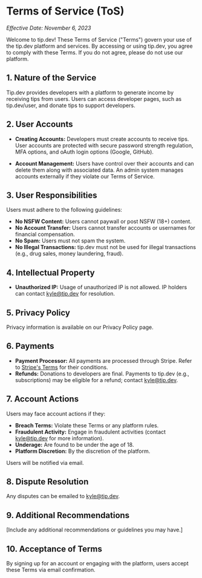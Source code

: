# Terms of Service (ToS)

*Effective Date: November 6, 2023*

Welcome to tip.dev! These Terms of Service ("Terms") govern your use of the tip.dev platform and services. By accessing or using tip.dev, you agree to comply with these Terms. If you do not agree, please do not use our platform.

## 1. Nature of the Service

Tip.dev provides developers with a platform to generate income by receiving tips from users. Users can access developer pages, such as tip.dev/user, and donate tips to support developers.

## 2. User Accounts

- **Creating Accounts:** Developers must create accounts to receive tips. User accounts are protected with secure password strength regulation, MFA options, and oAuth login options (Google, GitHub).
  
- **Account Management:** Users have control over their accounts and can delete them along with associated data. An admin system manages accounts externally if they violate our Terms of Service.

## 3. User Responsibilities

Users must adhere to the following guidelines:
- **No NSFW Content:** Users cannot paywall or post NSFW (18+) content.
- **No Account Transfer:** Users cannot transfer accounts or usernames for financial compensation.
- **No Spam:** Users must not spam the system.
- **No Illegal Transactions:** tip.dev must not be used for illegal transactions (e.g., drug sales, money laundering, fraud).

## 4. Intellectual Property

- **Unauthorized IP:** Usage of unauthorized IP is not allowed. IP holders can contact [kyle@tip.dev](mailto:kyle@tip.dev) for resolution.

## 5. Privacy Policy

Privacy information is available on our Privacy Policy page.

## 6. Payments

- **Payment Processor:** All payments are processed through Stripe. Refer to [Stripe's Terms](https://stripe.com/terms) for their conditions.
- **Refunds:** Donations to developers are final. Payments to tip.dev (e.g., subscriptions) may be eligible for a refund; contact [kyle@tip.dev](mailto:kyle@tip.dev).

## 7. Account Actions

Users may face account actions if they:
- **Breach Terms:** Violate these Terms or any platform rules.
- **Fraudulent Activity:** Engage in fraudulent activities (contact [kyle@tip.dev](mailto:kyle@tip.dev) for more information).
- **Underage:** Are found to be under the age of 18.
- **Platform Discretion:** By the discretion of the platform.

Users will be notified via email.

## 8. Dispute Resolution

Any disputes can be emailed to [kyle@tip.dev](mailto:kyle@tip.dev).

## 9. Additional Recommendations

[Include any additional recommendations or guidelines you may have.]

## 10. Acceptance of Terms

By signing up for an account or engaging with the platform, users accept these Terms via email confirmation.
